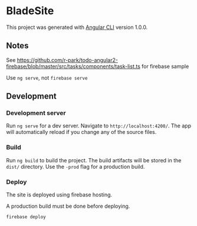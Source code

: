 # BladeSite

This project was generated with [Angular CLI](https://github.com/angular/angular-cli) version 1.0.0.


## Notes

See https://github.com/r-park/todo-angular2-firebase/blob/master/src/tasks/components/task-list.ts for firebase sample

Use `ng serve`, not `firebase serve`

## Development

### Development server

Run `ng serve` for a dev server. Navigate to `http://localhost:4200/`. The app will automatically reload if you change any of the source files.

### Build

Run `ng build` to build the project. The build artifacts will be stored in the `dist/` directory. Use the `-prod` flag for a production build.

### Deploy

The site is deployed using firebase hosting.

A production build must be done before deploying.

`firebase deploy`
